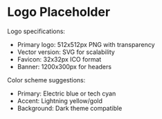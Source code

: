 # Logo Placeholder

<!-- Placeholder for SAVAGECOOPIGEONX project logo -->
<!-- Suggested elements: -->
<!-- - Pigeon icon/symbol ⚡🐦 -->
<!-- - Project name text -->
<!-- - Clean, modern design -->
<!-- - Multiple formats (PNG, SVG) -->

Logo specifications:
- Primary logo: 512x512px PNG with transparency
- Vector version: SVG for scalability  
- Favicon: 32x32px ICO format
- Banner: 1200x300px for headers

Color scheme suggestions:
- Primary: Electric blue or tech cyan
- Accent: Lightning yellow/gold
- Background: Dark theme compatible